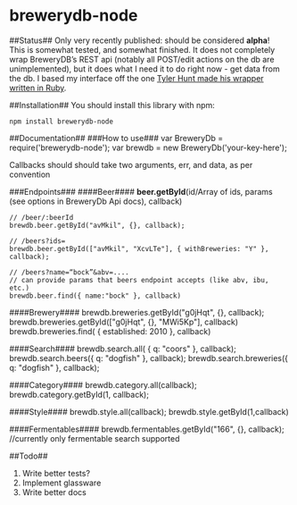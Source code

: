 brewerydb-node
================
##Status##
Only very recently published: should be considered **alpha**!     
This is somewhat tested, and somewhat finished. It does not completely wrap BreweryDB’s 
REST api (notably all POST/edit actions on the db are unimplemented), but it does what I need it to do right now - get data from the db. I based my interface off the one [Tyler Hunt made his wrapper written in Ruby](https://github.com/tylerhunt/brewery_db). 
 
##Installation##
You should install this library with npm:    
   
	npm install brewerydb-node
##Documentation##
###How to use###
	var BreweryDb = require('brewerydb-node');
	var brewdb = new BreweryDb('your-key-here');

Callbacks should should take two arguments, err, and data, as per convention
	
###Endpoints###
####Beer####
**beer.getById**(id/Array of ids, params (see options in BreweryDb Api docs),
callback)        

	// /beer/:beerId
	brewdb.beer.getById("avMkil", {}, callback);      

	// /beers?ids=
	brewdb.beer.getById(["avMkil", "XcvLTe"], { withBreweries: "Y" }, callback);     

	// /beers?name=“bock”&abv=....
	// can provide params that beers endpoint accepts (like abv, ibu, etc.)
	brewdb.beer.find({ name:"bock" }, callback)
	
####Brewery####
	brewdb.breweries.getById("g0jHqt", {}, callback);
	brewdb.breweries.getById(["g0jHqt", {}, "MWi5Kp"], callback)
	brewdb.breweries.find( { established: 2010 }, callback)
	
####Search####
	brewdb.search.all( { q: "coors" }, callback);
	brewdb.search.beers({ q: "dogfish" }, callback);
	brewdb.search.breweries({ q: "dogfish" }, callback);	
	
####Category####
	brewdb.category.all(callback);
	brewdb.category.getById(1, callback);
	
####Style####
	brewdb.style.all(callback);
	brewdb.style.getById(1,callback)
	
####Fermentables####
	brewdb.fermentables.getById("166", {}, callback); //currently only fermentable search supported

##Todo##
1. Write better tests?
2. Implement glassware
3. Write better docs
